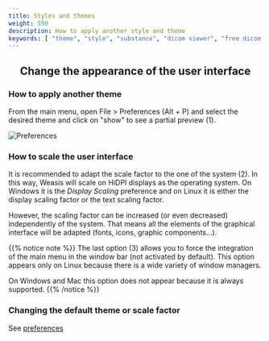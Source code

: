 ```yaml
---
title: Styles and themes
weight: 550
description: How to apply another style and theme
keywords: [ "theme", "style", "substance", "dicom viewer", "free dicom viewer", "open source dicom viewer", "weasis dicom viewer",  "multi-platform dicom viewer", "pacs viewer" ]
---
```


## <center>Change the appearance of the user interface</center>

### How to apply another theme
From the main menu, open File > Preferences (Alt + P) and select the desired theme and click on "show" to see a partial preview (1).

![Preferences](/tuto/theme-prefs.png?classes=shadow)
<br>
### How to scale the user interface

It is recommended to adapt the scale factor to the one of the system (2). In this way, Weasis will scale on HiDPI displays as the operating system. On Windows it is the *Display Scaling* preference and on  Linux it is either the display scaling factor or the text scaling factor.

However, the scaling factor can be increased (or even decreased) independently of the system. That means all the elements of the graphical interface will be adapted (fonts, icons, graphic components...).

{{% notice note %}}
The last option (3) allows you to force the integration of the main menu in the window bar (not activated by default). This option appears only on Linux because there is a wide variety of window managers.

On Windows and Mac this option does not appear because it is always supported.
{{% /notice %}}

### Changing the default theme or scale factor
See [preferences](../../basics/customize/preferences/#examples-of-properties-in-ext-configproperties)
